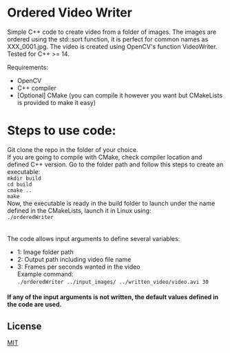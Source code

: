# Ordered Video Writer 
Simple C++ code to create video from a folder of images. The images are ordered using the std::sort function, it is perfect for common names as XXX_0001.jpg. The video is created using OpenCV's function VideoWriter. Tested for C++ >= 14.

Requirements: 
* OpenCV <br />
* C++ compiler <br />
* [Optional] CMake (you can compile it however you want but CMakeLists is provided to make it easy) <br />

# Steps to use code:
Git clone the repo in the folder of your choice. <br />
If you are going to compile with CMake, check compiler location and defined C++ version.
Go to the folder path and follow this steps to create an executable: <br />
`mkdir build` <br />
`cd build` <br /> 
`cmake ..` <br />
`make` <br />
Now, the executable is ready in the build folder to launch under the name defined in the CMakeLists, launch it in Linux using: <br />
`./orderedWriter` <br /> <br /> <br />
The code allows input arguments to define several variables: <br />
* 1: Image folder path
* 2: Output path including video file name 
* 3: Frames per seconds wanted in the video <br />
Example command: <br />
`./orderedWriter ../input_images/ ../written_video/video.avi 30` <br /> 
#### If any of the input arguments is not written, the default values defined in the code are used.
## License
[MIT](https://choosealicense.com/licenses/mit/)
